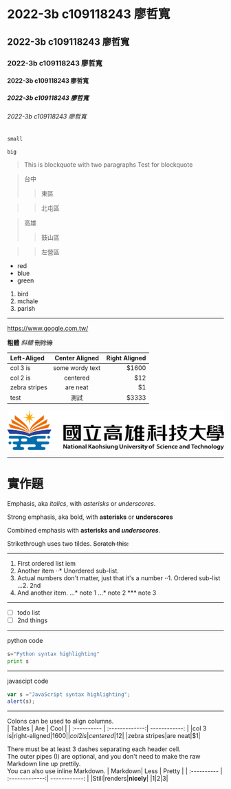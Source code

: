 # 2022-3b c109118243 廖哲寬
## 2022-3b c109118243 廖哲寬
### 2022-3b c109118243 廖哲寬
#### 2022-3b c109118243 廖哲寬
##### 2022-3b c109118243 廖哲寬
###### 2022-3b c109118243 廖哲寬
`
small
`
```
big
```
> This is blockquote with two paragraphs
> Test for blockquote

>台中
>>東區

>>北屯區

>高雄
>>鼓山區

>>左營區

* red
* blue
* green

1. bird
2. mchale
3. parish

***

<https://www.google.com.tw/>

**粗體**
*斜體*
~~刪除線~~

| Left-Aliged | Center Aligned | Right Aligned |
|:------------|:--------------:|------:|
| col 3 is    |some wordy text |  $1600|
| col 2 is    | centered       |    $12|
|zebra stripes| are neat       |     $1|
| test |測試       |    $3333|

![NKUST](182513897.png)
***
# 實作題

 Emphasis, aka *italics*, with *asterisks* or *underscores*.

 Strong emphasis, aka bold, with **asterisks** or **underscores**

 Combined emphasis with **asterisks and *underscores***.

 Strikethrough uses two tildes. ~~Scratch this:~~

***

1. First ordered list iem
2. Another item
   ··* Unordered sub-list.
3. Actual numbers don't matter, just that it's a number
   ··1. Ordered sub-list
   ...2. 2nd
4. And another item.
...* note 1
...* note 2
*** note 3

***

- [ ] todo list
- [ ] 2nd things

***

python code
```py
s="Python syntax highlighting" 
print s
```

***

javascipt code
```js
var s ="JavaScript syntax highlighting";
alert(s);
```
***
Colons can be used to align columns.  
| Tables | Are | Cool |
| :---------- | :-------------:| ------------: |
|col 3 is|right-aligned|$1600|
|col 2 is|centered|$12|
|zebra stripes|are neat|$1|

There must be at least 3 dashes separating each header cell.  
The outer pipes (I) are optional, and you don't need to make the raw Markdown line up prettily.  
You can also use inline Markdown.
| Markdown| Less | Pretty |
| :---------- | :-------------:| ------------: |
|Still|renders|**nicely**|
|1|2|3|
